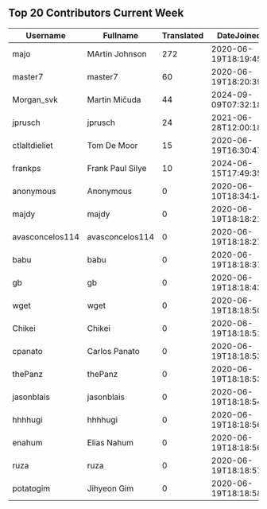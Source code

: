 ## Top 20 Contributors Current Week ##
|Username|Fullname|Translated|DateJoined|Language|
|--------|--------|----------|----------|-------|
|majo|MArtin Johnson|272|2020-06-19T18:19:45Z|sv|
|master7|master7|60|2020-06-19T18:20:39.|pl|
|Morgan_svk|Martin Mičuda|44|2024-09-09T07:32:18.|cs|
|jprusch|jprusch|24|2021-06-28T12:00:18.|de|
|ctlaltdieliet|Tom De Moor|15|2020-06-19T16:30:47Z|nl|
|frankps|Frank Paul Silye|10|2024-06-15T17:49:35.|nb_NO|
|anonymous|Anonymous|0|2020-06-10T18:34:14.||
|majdy|majdy|0|2020-06-19T18:18:21.||
|avasconcelos114|avasconcelos114|0|2020-06-19T18:18:27Z||
|babu|babu|0|2020-06-19T18:18:37.||
|gb|gb|0|2020-06-19T18:18:43.||
|wget|wget|0|2020-06-19T18:18:50Z|ro|
|Chikei|Chikei|0|2020-06-19T18:18:51Z|zh_Hant|
|cpanato|Carlos Panato|0|2020-06-19T18:18:53Z||
|thePanz|thePanz|0|2020-06-19T18:18:53Z||
|jasonblais|jasonblais|0|2020-06-19T18:18:54Z||
|hhhhugi|hhhhugi|0|2020-06-19T18:18:56.||
|enahum|Elias  Nahum|0|2020-06-19T18:18:56Z|es|
|ruza|ruza|0|2020-06-19T18:18:57.||
|potatogim|Jihyeon Gim|0|2020-06-19T18:18:58.|ko|
